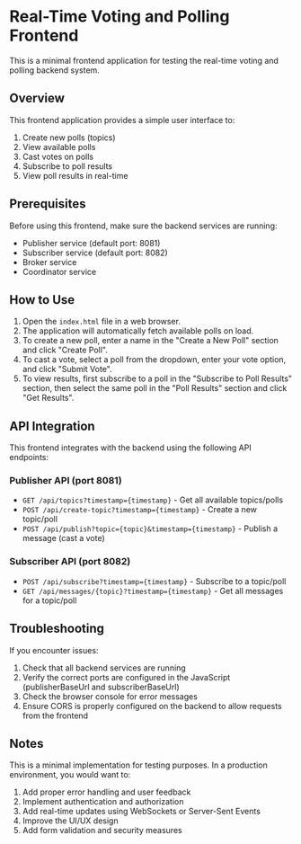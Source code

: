 # Real-Time Voting and Polling Frontend

This is a minimal frontend application for testing the real-time voting and polling backend system.

## Overview

This frontend application provides a simple user interface to:

1. Create new polls (topics)
2. View available polls
3. Cast votes on polls
4. Subscribe to poll results
5. View poll results in real-time

## Prerequisites

Before using this frontend, make sure the backend services are running:

- Publisher service (default port: 8081)
- Subscriber service (default port: 8082)
- Broker service
- Coordinator service

## How to Use

1. Open the `index.html` file in a web browser.
2. The application will automatically fetch available polls on load.
3. To create a new poll, enter a name in the "Create a New Poll" section and click "Create Poll".
4. To cast a vote, select a poll from the dropdown, enter your vote option, and click "Submit Vote".
5. To view results, first subscribe to a poll in the "Subscribe to Poll Results" section, then select the same poll in the "Poll Results" section and click "Get Results".

## API Integration

This frontend integrates with the backend using the following API endpoints:

### Publisher API (port 8081)

- `GET /api/topics?timestamp={timestamp}` - Get all available topics/polls
- `POST /api/create-topic?timestamp={timestamp}` - Create a new topic/poll
- `POST /api/publish?topic={topic}&timestamp={timestamp}` - Publish a message (cast a vote)

### Subscriber API (port 8082)

- `POST /api/subscribe?timestamp={timestamp}` - Subscribe to a topic/poll
- `GET /api/messages/{topic}?timestamp={timestamp}` - Get all messages for a topic/poll

## Troubleshooting

If you encounter issues:

1. Check that all backend services are running
2. Verify the correct ports are configured in the JavaScript (publisherBaseUrl and subscriberBaseUrl)
3. Check the browser console for error messages
4. Ensure CORS is properly configured on the backend to allow requests from the frontend

## Notes

This is a minimal implementation for testing purposes. In a production environment, you would want to:

1. Add proper error handling and user feedback
2. Implement authentication and authorization
3. Add real-time updates using WebSockets or Server-Sent Events
4. Improve the UI/UX design
5. Add form validation and security measures 
